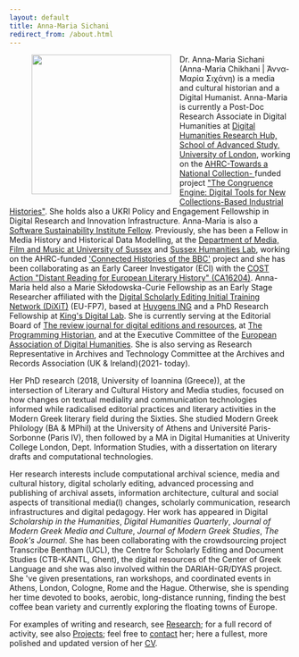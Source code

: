 ```yaml
---
layout: default
title: Anna-Maria Sichani
redirect_from: /about.html
---
```

<figure>
	<img src="{{site.url}}/images/anna-maria 07.jpg" width="250px" style="float: left; margin-right: 15px; margin-bottom: 15px;" />
</figure>
Dr. Anna-Maria Sichani (Anna-Maria Chikhani | Άννα-Μαρία Σιχάνη) is a media and cultural historian and a Digital Humanist. Anna-Maria is currently a Post-Doc Research Associate in Digital Humanities at <a href="https://www.sas.ac.uk/digital-humanities"> Digital Humanities Research Hub, School of Advanced Study, University of London</a>, working on the <a href="https://www.nationalcollection.org.uk"> AHRC-Towards a National Collection- </a>funded project <a href="https://ceblog.sciencemuseumgroup.org.uk"> "The Congruence Engine: Digital Tools for New Collections-Based Industrial Histories"</a>. She holds also a UKRI Policy and Engagement Fellowship in Digital Research and Innovation Infrastructure. Anna-Maria is also a <a href="https://software.ac.uk/about/fellows"> Software Sustainability Institute Fellow</a>. Previously, she has been a Fellow in Media History and Historical Data Modelling, at the <a href="http://www.sussex.ac.uk/mfm/">Department of Media, Film and Music at University of Sussex</a> and <a href="http://www.sussex.ac.uk/shl/">Sussex Humanities Lab</a>, working on the AHRC-funded <a href="https://connectedhistoriesofthebbc.org"> 'Connected Histories of the BBC'</a> project and she has been collaborating as an Early Career Investigator (ECI) with the <a href="http://www.cost.eu/COST_Actions/ca/CA16204">COST Action "Distant Reading for European Literary History" (CA16204)</a>. Anna-Maria held also a Marie Skłodowska-Curie Fellowship as an Early Stage Researcher affiliated with the <a href="http://dixit.uni-koeln.de">Digital Scholarly Editing Initial Training Network (DiXiT)</a> (EU-FP7), based at <a href="https://www.huygens.knaw.nl">Huygens ING</a> and a PhD Research Fellowship at <a href="https://www.kdl.kcl.ac.uk">King's Digital Lab</a>. She is currently serving at the Editorial Board of <a href="https://ride.i-d-e.de">The review journal for digital editions and resources</a>, at <a href="https://programminghistorian.org">The Programming Historian</a>, and at the Executive Committee of the <a href="https://eadh.org"> European Association of Digital Humanities</a>. She is also serving as Research Representative in Archives and Technology Committee at the Archives and Records Association (UK & Ireland)(2021- today).


Her PhD research (2018, University of Ioannina (Greece)), at the intersection of Literary and Cultural History and Media studies, focused on how changes on textual mediality and communication technologies informed while radicalised editorial practices and literary activities in the Modern Greek literary field during the Sixties. She studied Modern Greek Philology (BA & MPhil) at the University of Athens and Université Paris-Sorbonne (Paris IV), then followed by a MA in Digital Humanities at Univerity College London, Dept. Information Studies, with a dissertation on literary drafts and computational technologies.

Her research interests include computational archival science, media and cultural history, digital scholarly editing, advanced processing and publishing of archival assets, information architecture, cultural and social aspects of transitional media(l) changes, scholarly communication, research infrastructures and digital pedagogy. Her work has appeared in Digital _Scholarship in the Humanities_, _Digital Humanities Quarterly_, _Journal of Modern Greek Media and Culture_, _Journal of Modern Greek Studies_, _The Book's Journal_. She has been collaborating with the crowdsourcing project Transcribe Bentham (UCL), the Centre for Scholarly Editing and Document Studies (CTB-KANTL, Ghent), the digital resources of the Center of Greek Language and she was also involved within the DARIAH-GR/DYAS project. She 've given presentations, ran workshops, and coordinated events in Athens, London, Cologne, Rome and the Hague. Otherwise, she is spending her time devoted to books, aerobic, long-distance running, finding the best coffee bean variety and currently exploring the floating towns of Europe.

For examples of writing and research, see [Research](research); for a full record of activity, see also [Projects](projects); feel free to [contact](contact) her; here a fullest, more polished and updated version of her <a href="">CV</a>.
